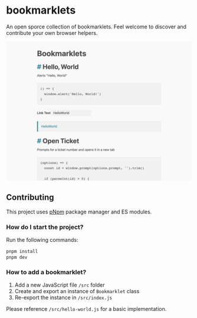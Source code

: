 # bookmarklets

An open sporce collection of bookmarklets. Feel welcome to discover and contribute your own browser helpers.

![](docs/screenshot.png)

## Contributing

This project uses [pNpm](https://pnpm.io) package manager and ES modules.

### How do I start the project?

Run the following commands:

```
pnpm install
pnpm dev
```

### How to add a bookmarklet?

1. Add a new JavaScript file  `/src` folder
1. Create and export an instance of `Bookmarklet` class
1. Re-export the instance in `/src/index.js`

Please reference `/src/hello-world.js` for a basic implementation.
